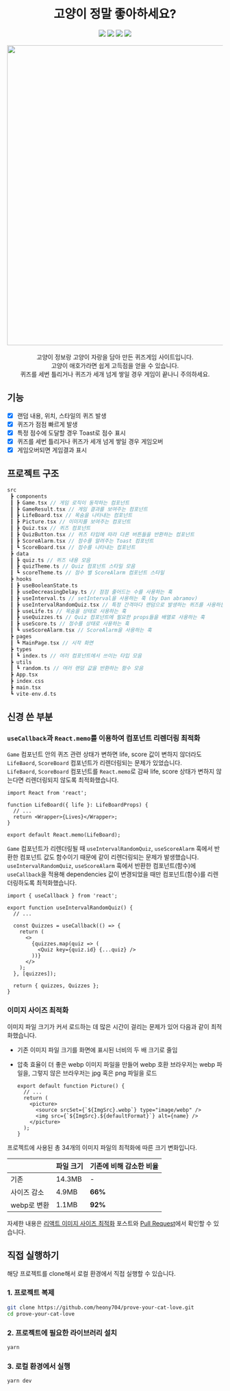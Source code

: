 <h1 align=center>고양이 정말 좋아하세요?</h1>

<div align=center>
  <img src="https://img.shields.io/badge/react-61DAFB?style=flat&logo=react&logoColor=black">
  <img src="https://img.shields.io/badge/vite-646CFF?style=flat&logo=vite&logoColor=white">
  <img src="https://img.shields.io/badge/typescript-3178C6?style=flat&logo=typescript&logoColor=white">
  <img src="https://img.shields.io/badge/styled components-DB7093?style=flat&logo=styledcomponents&logoColor=white">
</div>
<br>

<div align=center>
  <img src="https://github.com/heony704/prove-your-cat-love/assets/36994104/7cf22d5e-26b4-4ba1-af96-0a9cc4942d6a" width="700">
</div>
<br>

<div align=center>
고양이 정보랑 고양이 자랑을 담아 만든 퀴즈게임 사이트입니다.<br>
고양이 애호가라면 쉽게 고득점을 얻을 수 있습니다.<br>
퀴즈를 세번 틀리거나 퀴즈가 세개 넘게 쌓일 경우 게임이 끝나니 주의하세요.
</div>

## 기능

- [x] 랜덤 내용, 위치, 스타일의 퀴즈 발생
- [x] 퀴즈가 점점 빠르게 발생
- [x] 특정 점수에 도달할 경우 Toast로 점수 표시
- [x] 퀴즈를 세번 틀리거나 퀴즈가 세개 넘게 쌓일 경우 게임오버
- [x] 게임오버되면 게임결과 표시

## 프로젝트 구조

```c
src
 ┣ components
 ┃ ┣ Game.tsx // 게임 로직이 동작하는 컴포넌트
 ┃ ┣ GameResult.tsx // 게임 결과를 보여주는 컴포넌트
 ┃ ┣ LifeBoard.tsx // 목숨을 나타내는 컴포넌트
 ┃ ┣ Picture.tsx // 이미지를 보여주는 컴포넌트
 ┃ ┣ Quiz.tsx // 퀴즈 컴포넌트
 ┃ ┣ QuizButton.tsx // 퀴즈 타입에 따라 다른 버튼들을 반환하는 컴포넌트
 ┃ ┣ ScoreAlarm.tsx // 점수를 알려주는 Toast 컴포넌트
 ┃ ┗ ScoreBoard.tsx // 점수를 나타내는 컴포넌트
 ┣ data
 ┃ ┣ quiz.ts // 퀴즈 내용 모음
 ┃ ┣ quizTheme.ts // Quiz 컴포넌트 스타일 모음
 ┃ ┗ scoreTheme.ts // 점수 별 ScoreAlarm 컴포넌트 스타일
 ┣ hooks
 ┃ ┣ useBooleanState.ts
 ┃ ┣ useDecreasingDelay.ts // 점점 줄어드는 수를 사용하는 훅
 ┃ ┣ useInterval.ts // setInterval을 사용하는 훅 (by Dan abramov)
 ┃ ┣ useIntervalRandomQuiz.tsx // 특정 간격마다 랜덤으로 발생하는 퀴즈를 사용하는 훅
 ┃ ┣ useLife.ts // 목숨을 상태로 사용하는 훅
 ┃ ┣ useQuizzes.ts // Quiz 컴포넌트에 필요한 props들을 배열로 사용하는 훅
 ┃ ┣ useScore.ts // 점수를 상태로 사용하는 훅
 ┃ ┗ useScoreAlarm.tsx // ScoreAlarm을 사용하는 훅
 ┣ pages
 ┃ ┗ MainPage.tsx // 시작 화면
 ┣ types
 ┃ ┗ index.ts // 여러 컴포넌트에서 쓰이는 타입 모음
 ┣ utils
 ┃ ┗ random.ts // 여러 랜덤 값을 반환하는 함수 모음
 ┣ App.tsx
 ┣ index.css
 ┣ main.tsx
 ┗ vite-env.d.ts
```

## 신경 쓴 부분

### `useCallback`과 `React.memo`를 이용하여 컴포넌트 리렌더링 최적화

`Game` 컴포넌트 안의 퀴즈 관련 상태가 변하면 life, score 값이 변하지 않더라도 `LifeBaord`, `ScoreBoard` 컴포넌트가 리렌더링되는 문제가 있었습니다.  
`LifeBaord`, `ScoreBoard` 컴포넌트를 `React.memo`로 감싸 life, score 상태가 변하지 않는다면 리렌더링되지 않도록 최적화했습니다.

```tsx
import React from 'react';

function LifeBoard({ life }: LifeBoardProps) {
  // ...
  return <Wrapper>{Lives}</Wrapper>;
}

export default React.memo(LifeBoard);
```

`Game` 컴포넌트가 리렌더링될 때 `useIntervalRandomQuiz`, `useScoreAlarm` 훅에서 반환한 컴포넌트 값도 함수이기 때문에 같이 리렌더링되는 문제가 발생했습니다.  
`useIntervalRandomQuiz`, `useScoreAlarm` 훅에서 반환한 컴포넌트(함수)에 `useCallback`을 적용해 dependencies 값이 변경되었을 때만 컴포넌트(함수)를 리렌더링하도록 최적화했습니다.

```tsx
import { useCallback } from 'react';

export function useIntervalRandomQuiz() {
  // ...

  const Quizzes = useCallback(() => {
    return (
      <>
        {quizzes.map(quiz => (
          <Quiz key={quiz.id} {...quiz} />
        ))}
      </>
    );
  }, [quizzes]);

  return { quizzes, Quizzes };
}
```

### 이미지 사이즈 최적화

이미지 파일 크기가 커서 로드하는 데 많은 시간이 걸리는 문제가 있어 다음과 같이 최적화했습니다.

- 기존 이미지 파일 크기를 화면에 표시된 너비의 두 배 크기로 줄임

- 압축 효율이 더 좋은 webp 이미지 파일을 만들어 webp 호환 브라우저는 webp 파일을, 그렇지 않은 브라우저는 jpg 혹은 png 파일을 로드
  ```tsx
  export default function Picture() {
    // ...
    return (
      <picture>
        <source srcSet={`${ImgSrc}.webp`} type="image/webp" />
        <img src={`${ImgSrc}.${defaultFormat}`} alt={name} />
      </picture>
    );
  }
  ```

프로젝트에 사용된 총 34개의 이미지 파일의 최적화에 따른 크기 변화입니다.

|             | 파일 크기 | 기존에 비해 감소한 비율 |
| ----------- | --------- | ----------------------- |
| 기존        | 14.3MB    | -                       |
| 사이즈 감소 | 4.9MB     | **66%**                 |
| webp로 변환 | 1.1MB     | **92%**                 |

자세한 내용은 [리액트 이미지 사이즈 최적화](https://heony704.github.io/react-image-size-optimization/) 포스트와 [Pull Request](https://github.com/heony704/prove-your-cat-love/pull/4)에서 확인할 수 있습니다.

## 직접 실행하기

해당 프로젝트를 clone해서 로컬 환경에서 직접 실행할 수 있습니다.

### 1. 프로젝트 복제

```bash
git clone https://github.com/heony704/prove-your-cat-love.git
cd prove-your-cat-love
```

### 2. 프로젝트에 필요한 라이브러리 설치

```bash
yarn
```

### 3. 로컬 환경에서 실행

```bash
yarn dev
```
